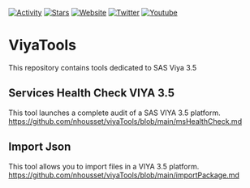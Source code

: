 [![Activity](https://img.shields.io/github/commit-activity/m/nhousset/viyaTools)](https://github.com/nhousset/viyaTools)
[![Stars](https://img.shields.io/github/stars/nhousset?style=social)](https://github.com/nhousset/viyaTools)
[![Website](https://img.shields.io/website?down_color=red&down_message=down&up_color=green&up_message=up&url=https://www.nicolas-housset.fr)](https://www.nicolas-housset.fr)
[![Twitter](https://img.shields.io/twitter/follow/nicolas_housset?style=social)](https://twitter.com/nicolas_housset)
[![Youtube](https://img.shields.io/youtube/channel/views/UCHxbJPkSGlJxtvPVrmzjxbg?style=social)](https://www.youtube.com/channel/UCHxbJPkSGlJxtvPVrmzjxbg)

# ViyaTools

This repository contains tools dedicated to SAS Viya 3.5

## Services Health Check VIYA 3.5

This tool launches a complete audit of a SAS VIYA 3.5 platform.
https://github.com/nhousset/viyaTools/blob/main/msHealthCheck.md 

## Import Json

This tool allows you to import files in a VIYA 3.5 platform.
https://github.com/nhousset/viyaTools/blob/main/importPackage.md
